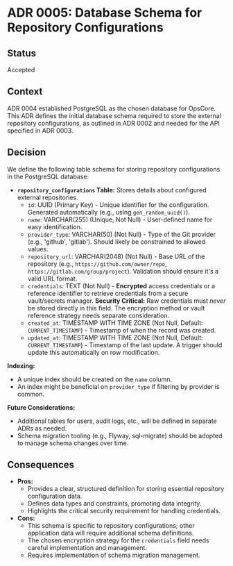 # ADR 0005: Database Schema for Repository Configurations

## Status

Accepted

## Context

ADR 0004 established PostgreSQL as the chosen database for OpsCore. This ADR defines the initial database schema required to store the external repository configurations, as outlined in ADR 0002 and needed for the API specified in ADR 0003.

## Decision

We define the following table schema for storing repository configurations in the PostgreSQL database:

*   **`repository_configurations` Table:** Stores details about configured external repositories.
    *   `id`: UUID (Primary Key) - Unique identifier for the configuration. Generated automatically (e.g., using `gen_random_uuid()`).
    *   `name`: VARCHAR(255) (Unique, Not Null) - User-defined name for easy identification.
    *   `provider_type`: VARCHAR(50) (Not Null) - Type of the Git provider (e.g., 'github', 'gitlab'). Should likely be constrained to allowed values.
    *   `repository_url`: VARCHAR(2048) (Not Null) - Base URL of the repository (e.g., `https://github.com/owner/repo`, `https://gitlab.com/group/project`). Validation should ensure it's a valid URL format.
    *   `credentials`: TEXT (Not Null) - **Encrypted** access credentials or a reference identifier to retrieve credentials from a secure vault/secrets manager. **Security Critical:** Raw credentials must *never* be stored directly in this field. The encryption method or vault reference strategy needs separate consideration.
    *   `created_at`: TIMESTAMP WITH TIME ZONE (Not Null, Default: `CURRENT_TIMESTAMP`) - Timestamp of when the record was created.
    *   `updated_at`: TIMESTAMP WITH TIME ZONE (Not Null, Default: `CURRENT_TIMESTAMP`) - Timestamp of the last update. A trigger should update this automatically on row modification.

**Indexing:**
*   A unique index should be created on the `name` column.
*   An index might be beneficial on `provider_type` if filtering by provider is common.

**Future Considerations:**
*   Additional tables for users, audit logs, etc., will be defined in separate ADRs as needed.
*   Schema migration tooling (e.g., Flyway, sql-migrate) should be adopted to manage schema changes over time.

## Consequences

*   **Pros:**
    *   Provides a clear, structured definition for storing essential repository configuration data.
    *   Defines data types and constraints, promoting data integrity.
    *   Highlights the critical security requirement for handling credentials.
*   **Cons:**
    *   This schema is specific to repository configurations; other application data will require additional schema definitions.
    *   The chosen encryption strategy for the `credentials` field needs careful implementation and management.
    *   Requires implementation of schema migration management.
